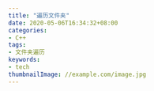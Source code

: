 ```yaml
---
title: "遍历文件夹"
date: 2020-05-06T16:34:32+08:00
categories:
- C++
tags:
- 文件夹遍历
keywords:
- tech
thumbnailImage: //example.com/image.jpg
---
```


<!--more-->
